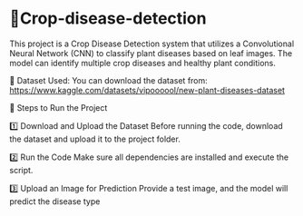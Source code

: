 # 🌱Crop-disease-detection
This project is a Crop Disease Detection system that utilizes a Convolutional Neural Network (CNN) to classify plant diseases based on leaf images. The model can identify multiple crop diseases and healthy plant conditions.

📂 Dataset Used:
You can download the dataset from: https://www.kaggle.com/datasets/vipoooool/new-plant-diseases-dataset


🚀 Steps to Run the Project

1️⃣ Download and Upload the Dataset
Before running the code, download the dataset and upload it to the project folder.

2️⃣ Run the Code
Make sure all dependencies are installed and execute the script.

3️⃣ Upload an Image for Prediction
Provide a test image, and the model will predict the disease type
